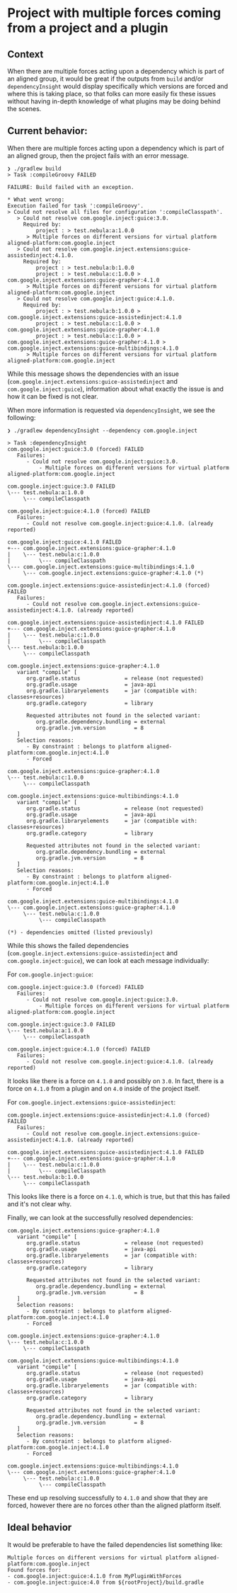 # Project with multiple forces coming from a project and a plugin

## Context

When there are multiple forces acting upon a dependency which is part of an aligned group, it would be great if the outputs from `build` and/or `dependencyInsight` would display specifically which versions are forced and where this is taking place, so that folks can more easily fix these issues without having in-depth knowledge of what plugins may be doing behind the scenes.

## Current behavior:

When there are multiple forces acting upon a dependency which is part of an aligned group, then the project fails with an error message.

```
❯ ./gradlew build
> Task :compileGroovy FAILED

FAILURE: Build failed with an exception.

* What went wrong:
Execution failed for task ':compileGroovy'.
> Could not resolve all files for configuration ':compileClasspath'.
   > Could not resolve com.google.inject:guice:3.0.
     Required by:
         project : > test.nebula:a:1.0.0
      > Multiple forces on different versions for virtual platform aligned-platform:com.google.inject
   > Could not resolve com.google.inject.extensions:guice-assistedinject:4.1.0.
     Required by:
         project : > test.nebula:b:1.0.0
         project : > test.nebula:c:1.0.0 > com.google.inject.extensions:guice-grapher:4.1.0
      > Multiple forces on different versions for virtual platform aligned-platform:com.google.inject
   > Could not resolve com.google.inject:guice:4.1.0.
     Required by:
         project : > test.nebula:b:1.0.0 > com.google.inject.extensions:guice-assistedinject:4.1.0
         project : > test.nebula:c:1.0.0 > com.google.inject.extensions:guice-grapher:4.1.0
         project : > test.nebula:c:1.0.0 > com.google.inject.extensions:guice-grapher:4.1.0 > com.google.inject.extensions:guice-multibindings:4.1.0
      > Multiple forces on different versions for virtual platform aligned-platform:com.google.inject
```

While this message shows the dependencies with an issue (`com.google.inject.extensions:guice-assistedinject` and `com.google.inject:guice`), information about what exactly the issue is and how it can be fixed is not clear.

When more information is requested via `dependencyInsight`, we see the following:
```
❯ ./gradlew dependencyInsight --dependency com.google.inject

> Task :dependencyInsight
com.google.inject:guice:3.0 (forced) FAILED
   Failures:
      - Could not resolve com.google.inject:guice:3.0.
          - Multiple forces on different versions for virtual platform aligned-platform:com.google.inject

com.google.inject:guice:3.0 FAILED
\--- test.nebula:a:1.0.0
     \--- compileClasspath

com.google.inject:guice:4.1.0 (forced) FAILED
   Failures:
      - Could not resolve com.google.inject:guice:4.1.0. (already reported)

com.google.inject:guice:4.1.0 FAILED
+--- com.google.inject.extensions:guice-grapher:4.1.0
|    \--- test.nebula:c:1.0.0
|         \--- compileClasspath
\--- com.google.inject.extensions:guice-multibindings:4.1.0
     \--- com.google.inject.extensions:guice-grapher:4.1.0 (*)

com.google.inject.extensions:guice-assistedinject:4.1.0 (forced) FAILED
   Failures:
      - Could not resolve com.google.inject.extensions:guice-assistedinject:4.1.0. (already reported)

com.google.inject.extensions:guice-assistedinject:4.1.0 FAILED
+--- com.google.inject.extensions:guice-grapher:4.1.0
|    \--- test.nebula:c:1.0.0
|         \--- compileClasspath
\--- test.nebula:b:1.0.0
     \--- compileClasspath

com.google.inject.extensions:guice-grapher:4.1.0
   variant "compile" [
      org.gradle.status              = release (not requested)
      org.gradle.usage               = java-api
      org.gradle.libraryelements     = jar (compatible with: classes+resources)
      org.gradle.category            = library

      Requested attributes not found in the selected variant:
         org.gradle.dependency.bundling = external
         org.gradle.jvm.version         = 8
   ]
   Selection reasons:
      - By constraint : belongs to platform aligned-platform:com.google.inject:4.1.0
      - Forced

com.google.inject.extensions:guice-grapher:4.1.0
\--- test.nebula:c:1.0.0
     \--- compileClasspath

com.google.inject.extensions:guice-multibindings:4.1.0
   variant "compile" [
      org.gradle.status              = release (not requested)
      org.gradle.usage               = java-api
      org.gradle.libraryelements     = jar (compatible with: classes+resources)
      org.gradle.category            = library

      Requested attributes not found in the selected variant:
         org.gradle.dependency.bundling = external
         org.gradle.jvm.version         = 8
   ]
   Selection reasons:
      - By constraint : belongs to platform aligned-platform:com.google.inject:4.1.0
      - Forced

com.google.inject.extensions:guice-multibindings:4.1.0
\--- com.google.inject.extensions:guice-grapher:4.1.0
     \--- test.nebula:c:1.0.0
          \--- compileClasspath

(*) - dependencies omitted (listed previously)
```

While this shows the failed dependencies (`com.google.inject.extensions:guice-assistedinject` and `com.google.inject:guice`), we can look at each message individually:

For `com.google.inject:guice`:
```
com.google.inject:guice:3.0 (forced) FAILED
   Failures:
      - Could not resolve com.google.inject:guice:3.0.
          - Multiple forces on different versions for virtual platform aligned-platform:com.google.inject

com.google.inject:guice:3.0 FAILED
\--- test.nebula:a:1.0.0
     \--- compileClasspath

com.google.inject:guice:4.1.0 (forced) FAILED
   Failures:
      - Could not resolve com.google.inject:guice:4.1.0. (already reported)
```

It looks like there is a force on `4.1.0` and possibly on `3.0`. In fact, there is a force on `4.1.0` from a plugin and on `4.0` inside of the project itself.

For `com.google.inject.extensions:guice-assistedinject`:
```
com.google.inject.extensions:guice-assistedinject:4.1.0 (forced) FAILED
   Failures:
      - Could not resolve com.google.inject.extensions:guice-assistedinject:4.1.0. (already reported)

com.google.inject.extensions:guice-assistedinject:4.1.0 FAILED
+--- com.google.inject.extensions:guice-grapher:4.1.0
|    \--- test.nebula:c:1.0.0
|         \--- compileClasspath
\--- test.nebula:b:1.0.0
     \--- compileClasspath
```

This looks like there is a force on `4.1.0`, which is true, but that this has failed and it's not clear why.

Finally, we can look at the successfully resolved dependencies:
```
com.google.inject.extensions:guice-grapher:4.1.0
   variant "compile" [
      org.gradle.status              = release (not requested)
      org.gradle.usage               = java-api
      org.gradle.libraryelements     = jar (compatible with: classes+resources)
      org.gradle.category            = library

      Requested attributes not found in the selected variant:
         org.gradle.dependency.bundling = external
         org.gradle.jvm.version         = 8
   ]
   Selection reasons:
      - By constraint : belongs to platform aligned-platform:com.google.inject:4.1.0
      - Forced

com.google.inject.extensions:guice-grapher:4.1.0
\--- test.nebula:c:1.0.0
     \--- compileClasspath

com.google.inject.extensions:guice-multibindings:4.1.0
   variant "compile" [
      org.gradle.status              = release (not requested)
      org.gradle.usage               = java-api
      org.gradle.libraryelements     = jar (compatible with: classes+resources)
      org.gradle.category            = library

      Requested attributes not found in the selected variant:
         org.gradle.dependency.bundling = external
         org.gradle.jvm.version         = 8
   ]
   Selection reasons:
      - By constraint : belongs to platform aligned-platform:com.google.inject:4.1.0
      - Forced

com.google.inject.extensions:guice-multibindings:4.1.0
\--- com.google.inject.extensions:guice-grapher:4.1.0
     \--- test.nebula:c:1.0.0
          \--- compileClasspath
```
These end up resolving successfully to `4.1.0` and show that they are forced, however there are no forces other than the aligned platform itself.

## Ideal behavior

It would be preferable to have the failed dependencies list something like:

```
Multiple forces on different versions for virtual platform aligned-platform:com.google.inject
Found forces for:
- com.google.inject:guice:4.1.0 from MyPluginWithForces
- com.google.inject:guice:4.0 from ${rootProject}/build.gradle
```
